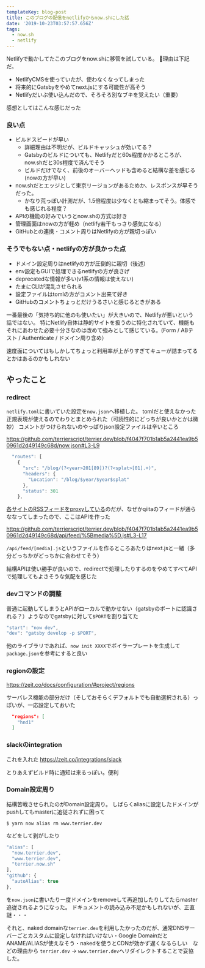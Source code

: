 ```yaml
---
templateKey: blog-post
title: このブログの配信をnetlifyからnow.shにした話
date: '2019-10-23T03:57:57.656Z'
tags:
  - now.sh
  - netlify
---
```


Netlifyで動かしてたこのブログをnow.shに移管を試している。
理由は下記だ。

* NetlifyCMSを使っていたが、使わなくなってしまった
* 将来的にGatsbyをやめてnext.jsにする可能性が高そう
* Netlifyだいぶ使い込んだので、そろそろ別なブキを覚えたい（重要）

感想としてはこんな感じだった

### 良い点
* ビルドスピードが早い
  * 詳細理由は不明だが、ビルドキャッシュが効いてる？
  * Gatsbyのビルドについても、Netlifyだと60s程度かかるところが、now.shだと30s程度で済んでそう
  * ビルドだけでなく、前後のオーバーヘッドも含めると結構な差を感じる(nowの方が早い)
* now.shだとエッジとして東京リージョンがあるためか、レスポンスが早そうだった。
  * かなり荒っぽい計測だが、1.5倍程度は少なくとも縮まってそう。体感でも感じれる程度？
* APIの機能の好みでいうとnow.shの方式は好き
* 管理画面はnowの方が軽め（netlify若干もっさり感気になる）
* GitHubとの連携・コメント周りはNetlifyの方が親切っぽい

### そうでもない点・netlifyの方が良かった点

* ドメイン設定周りはnetlifyの方が圧倒的に親切（後述）
* env設定もGUIで処理できるnetlifyの方が良さげ
* deprecatedな情報が多い(v1系の情報は使えない)
* たまにCLIが混乱させられる
* 設定ファイルはtomlの方がコメント出来て好き
* GitHubのコメントちょっとだけうるさいと感じるときがある

一番最後の「気持ち的に他のも使いたい」が大きいので、Netlifyが悪いという話ではない。
特にNetlify自体は静的サイトを扱うのに特化されていて、機能もそれにあわせた必要十分さなのは改めて強みとして感じている。(Form / ABテスト / Authenticate / ドメイン周り含め）

速度面についてはもしかしてちょっと利用率が上がりすぎてキューが詰まってるとかはあるのかもしれない

## やったこと

### redirect
`netlify.toml`に書いていた設定を`now.json`へ移植した。
tomlだと使えなかった正規表現が使えるのでわりとまとめられた（可読性的にどっちが良いかとかは微妙）
コメントがつけられないのやっぱりjson設定ファイルは辛いところ

https://github.com/terrierscript/terrier.dev/blob/f4047f701b1ab5a2441ea9b50961d2d49149c68d/now.json#L3-L9

```js
  "routes": [
    {
      "src": "/blog/(?<year>201[89])?(?<splat>[01].+)",
      "headers": {
        "Location": "/blog/$year/$year$splat"
      },
      "status": 301
    },
```

[各サイトのRSSフィードをproxyしている](https://github.com/terrierscript/terrier.dev/blob/f4047f701b1ab5a2441ea9b50961d2d49149c68d/netlify.toml#L66-L86)のだが、なぜかqiitaのフィードが通らななってしまったので、ここはAPIを作った

https://github.com/terrierscript/terrier.dev/blob/f4047f701b1ab5a2441ea9b50961d2d49149c68d/api/feed/%5Bmedia%5D.js#L3-L17

`/api/feed/[media].js`というファイルを作るところあたりはnext.jsと一緒（多分どっちかがどっちかに合わせてそう）

結構APIは使い勝手が良いので、redirectで処理したりするのをやめてすべてAPIで処理してもよさそうな気配を感じた

### devコマンドの調整

普通に起動してしまうとAPIがローカルで動かせない（gatsbyのポートに認識される？）ようなのでgatsbyに対して`$PORT`を割り当てた

```js
"start": "now dev",
"dev": "gatsby develop -p $PORT",
```

他のライブラリであれば、`now init XXXX`でボイラープレートを生成して`package.json`を参考にすると良い

### regionの設定

https://zeit.co/docs/configuration/#project/regions

サーバレス機能の部分だけ（そしておそらくデフォルトでも自動選択される）っぽいが、一応設定しておいた

```json
  "regions": [
    "hnd1"
  ]
```

### slackのintegration

これを入れた
https://zeit.co/integrations/slack

とりあえずビルド時に通知は来るっぽい。便利

### Domain設定周り

結構苦戦させられたのがDomain設定周り。
しばらくaliasに設定したドメインがpushしてもmasterに追従されずに困って

`$ yarn now alias rm www.terrier.dev`

などをして剥がしたり

```js
"alias": [
  "now.terrier.dev",
  "www.terrier.dev",
  "terrier.now.sh"
],
"github": {
  "autoAlias": true
},
```

を`now.json`に書いたり一度ドメインをremoveして再追加したりしてたらmaster追従されるようになった。
ドキュメントの読み込み不足かもしれないが、正直謎・・・

それと、naked domainな`terrier.dev`を利用したかったのだが、通常DNSサーバーごとカスタムに設定しなければいけない・Google DomainだとANAME/ALIASが使えなそう・nakedを使うとCDNが効かず遅くなるらしい　などの理由から `terrier.dev` -> `www.terrier.dev`へリダイレクトすることで妥協した。